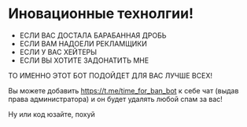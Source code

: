 # Иновационные технолгии!
- ЕСЛИ ВАС ДОСТАЛА БАРАБАННАЯ ДРОБЬ
- ЕСЛИ ВАМ НАДОЕЛИ РЕКЛАМЩИКИ
- ЕСЛИ У ВАС ХЕЙТЕРЫ
- ЕСЛИ ВЫ ХОТИТЕ ЗАДОНАТИТЬ МНЕ

ТО ИМЕННО ЭТОТ БОТ ПОДОЙДЕТ ДЛЯ ВАС ЛУЧШЕ ВСЕХ!

Вы можете добавить https://t.me/time_for_ban_bot к себе чат (выдав права администратора) и он будет удалять любой спам за вас!

Ну или код юзайте, похуй
